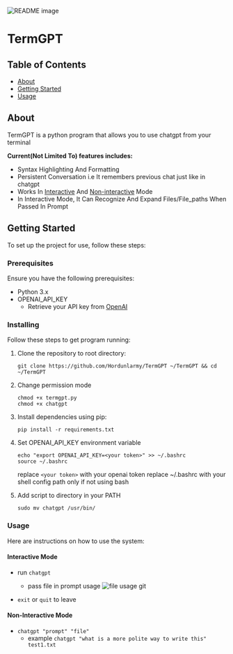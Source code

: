<picture> <source media="(prefers-color-scheme: dark)" srcset="https://i.imgur.com/6IyfFHr.png"> <source media="(prefers-color-scheme: light)" srcset="https://i.imgur.com/6IyfFHr.png"> <img alt="README image" src="https://i.imgur.com/6IyfFHr.png"> </picture>

# TermGPT

## Table of Contents

- [About](#about)
- [Getting Started](#getting_started)
- [Usage](#usage)

## About <a name = "about"></a>

TermGPT is a python program that allows you to use chatgpt from your terminal

**Current(Not Limited To) features includes:**
- Syntax Highlighting And Formatting
- Persistent Conversation i.e It remembers previous chat just like in chatgpt
- Works In [Interactive](#interactive) And [Non-interactive](#non-interactive) Mode
- In Interactive Mode, It Can Recognize And Expand Files/File_paths When Passed In Prompt


## Getting Started <a name = "getting_started"></a>

To set up the project for use, follow these steps:

### Prerequisites

Ensure you have the following prerequisites:

- Python 3.x
- OPENAI_API_KEY
  - Retrieve your API key from [OpenAI](https://platform.openai.com/account/api-keys)


### Installing

Follow these steps to get program running:

1. Clone the repository to root directory:
   ```
   git clone https://github.com/Hordunlarmy/TermGPT ~/TermGPT && cd ~/TermGPT
   ```

2. Change permission mode
    ```
    chmod +x termgpt.py
    chmod +x chatgpt
    ```

3. Install dependencies using pip:
   ```
   pip install -r requirements.txt
   ```

4. Set OPENAI_API_KEY environment variable
    ```
    echo "export OPENAI_API_KEY=<your token>" >> ~/.bashrc
    source ~/.bashrc

    ```
    replace ```<your token>``` with your openai token
    replace ~/.bashrc with your shell config path only if not using bash

5. Add script to directory in your PATH
    ```
    sudo mv chatgpt /usr/bin/
    ```
 
### Usage <a name = "usage"></a>

Here are instructions on how to use the system:

#### Interactive Mode <a name = "interactive"></a>

* run ```chatgpt``` 
  * pass file in prompt usage
  ![file usage git](https://i.imgur.com/9sOR7rX.gif)

* ```exit``` or ```quit``` to leave

#### Non-Interactive Mode <a name = "non-interactive"></a>

* ```chatgpt "prompt" "file"```
  * example ```chatgpt "what is a more polite way to write this" test1.txt```
